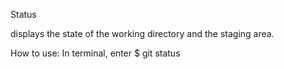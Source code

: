 Status

displays the state of the working directory and the staging area. 

How to use: In terminal, enter $ git status
